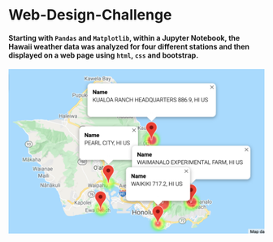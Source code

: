 # Web-Design-Challenge

#### Starting with `Pandas` and `Matplotlib`, within a Jupyter Notebook, the Hawaii weather data was analyzed for four different stations and then displayed on a web page using `html`, `css` and bootstrap. 

![Hawaii Map](visualizations/hawaii_locations.png)